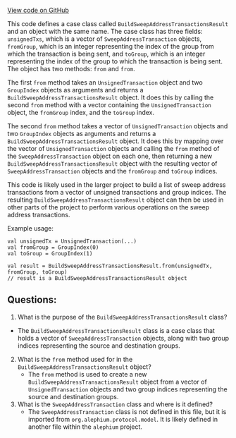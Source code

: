 [View code on GitHub](https://github.com/alephium/alephium/blob/master/api/src/main/scala/org/alephium/api/model/BuildSweepAddressTransactionsResult.scala)

This code defines a case class called `BuildSweepAddressTransactionsResult` and an object with the same name. The case class has three fields: `unsignedTxs`, which is a vector of `SweepAddressTransaction` objects, `fromGroup`, which is an integer representing the index of the group from which the transaction is being sent, and `toGroup`, which is an integer representing the index of the group to which the transaction is being sent. The object has two methods: `from` and `from`. 

The first `from` method takes an `UnsignedTransaction` object and two `GroupIndex` objects as arguments and returns a `BuildSweepAddressTransactionsResult` object. It does this by calling the second `from` method with a vector containing the `UnsignedTransaction` object, the `fromGroup` index, and the `toGroup` index. 

The second `from` method takes a vector of `UnsignedTransaction` objects and two `GroupIndex` objects as arguments and returns a `BuildSweepAddressTransactionsResult` object. It does this by mapping over the vector of `UnsignedTransaction` objects and calling the `from` method of the `SweepAddressTransaction` object on each one, then returning a new `BuildSweepAddressTransactionsResult` object with the resulting vector of `SweepAddressTransaction` objects and the `fromGroup` and `toGroup` indices.

This code is likely used in the larger project to build a list of sweep address transactions from a vector of unsigned transactions and group indices. The resulting `BuildSweepAddressTransactionsResult` object can then be used in other parts of the project to perform various operations on the sweep address transactions. 

Example usage:

```
val unsignedTx = UnsignedTransaction(...)
val fromGroup = GroupIndex(0)
val toGroup = GroupIndex(1)

val result = BuildSweepAddressTransactionsResult.from(unsignedTx, fromGroup, toGroup)
// result is a BuildSweepAddressTransactionsResult object
```
## Questions: 
 1. What is the purpose of the `BuildSweepAddressTransactionsResult` class?
   - The `BuildSweepAddressTransactionsResult` class is a case class that holds a vector of `SweepAddressTransaction` objects, along with two group indices representing the source and destination groups.
2. What is the `from` method used for in the `BuildSweepAddressTransactionsResult` object?
   - The `from` method is used to create a new `BuildSweepAddressTransactionsResult` object from a vector of `UnsignedTransaction` objects and two group indices representing the source and destination groups.
3. What is the `SweepAddressTransaction` class and where is it defined?
   - The `SweepAddressTransaction` class is not defined in this file, but it is imported from `org.alephium.protocol.model`. It is likely defined in another file within the `alephium` project.